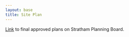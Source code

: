 ```yaml
---
layout: base
title: Site Plan
---
```


[Link](https://www.strathamnh.gov/sites/g/files/vyhlif5051/f/uploads/signed_nh-1500_plans_final_7-18-2024.pdf) to final approved plans on Stratham Planning Board.
